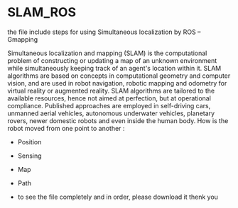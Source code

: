# SLAM_ROS
the file include steps for using Simultaneous localization by ROS – Gmapping

Simultaneous localization and mapping (SLAM) is the computational problem of constructing or updating a map of an unknown environment while simultaneously keeping track of an agent's location within it. SLAM algorithms are based on concepts in computational geometry and computer vision, and are used in robot navigation, robotic mapping and odometry for virtual reality or augmented reality.
SLAM algorithms are tailored to the available resources, hence not aimed at perfection, but at operational compliance. Published approaches are employed in self-driving cars, unmanned aerial vehicles, autonomous underwater vehicles, planetary rovers, newer domestic robots and even inside the human body.
How is the robot moved from one point to another :
-	Position 
-	Sensing 
-	Map
-	Path 


- to see the file completely and in order, please download it 
thenk you 
